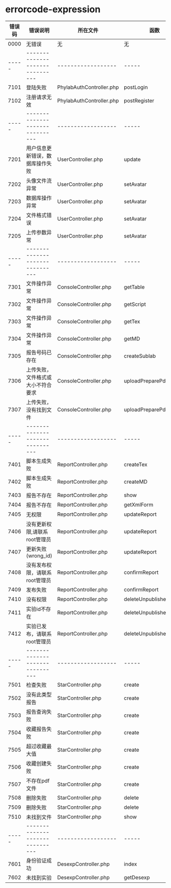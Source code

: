 
errorcode-expression
====


错误码|错误说明                       |所在文件           |函数
-----|-------------------------------|------------------|-----
0000 |无错误                         |无                 |无
-----|-------------------------------|------------------|-----
7101|登陆失败|PhylabAuthController.php|postLogin
7102|注册请求无效|PhylabAuthController.php|postRegister
-----|-------------------------------|------------------|-----
7201|用户信息更新错误，数据库操作失败   |UserController.php|update|
7202|头像文件流异常                   |UserController.php|setAvatar
7203|数据库操作异常                   |UserController.php|setAvatar
7204|文件格式错误                     |UserController.php|setAvatar
7205|上传参数异常                     |UserController.php|setAvatar
-----|-------------------------------|------------------|-----
7301|文件操作异常                     |ConsoleController.php|getTable
7302|文件操作异常|ConsoleController.php|getScript
7303|文件操作异常|ConsoleController.php|getTex
7304|文件操作异常|ConsoleController.php|getMD
7305|报告号码已存在|ConsoleController.php|createSublab
7306|上传失败，文件格式或大小不符合要求|ConsoleController.php|uploadPreparePdf
7307|上传失败，没有找到文件|ConsoleController.php|uploadPreparePdf
-----|-------------------------------|------------------|-----
7401|脚本生成失败|ReportController.php|createTex
7402|脚本生成失败|ReportController.php|createMD
7403|报告不存在|ReportController.php|show
7404|报告不存在|ReportController.php|getXmlForm
7405|无权限|ReportController.php|updateReport
7406|没有更新权限,请联系root管理员|ReportController.php|updateReport
7407|更新失败(wrong_id)|ReportController.php|updateReport
7408|没有发布权限，请联系root管理员|ReportController.php|confirmReport
7409|发布失败|ReportController.php|confirmReport
7410|没有权限|ReportController.php|deleteUnpublishedReport
7411|实验id不存在|ReportController.php|deleteUnpublishedReport
7412|实验已发布，请联系root管理员|ReportController.php|deleteUnpublishedReport
-----|-------------------------------|------------------|-----
7501|检查失败|StarController.php|create
7502|没有此类型报告|StarController.php|create
7503|报告查询失败|StarController.php|create
7504|收藏报告失败|StarController.php|create
7505|超过收藏最大值|StarController.php|create
7506|收藏创建失败|StarController.php|create
7507|不存在pdf文件|StarController.php|create
7508|删除失败|StarController.php|delete
7509|删除失败|StarController.php|delete
7510|未找到文件|StarController.php|show
-----|-------------------------------|------------------|-----
7601|身份验证成功|DesexpController.php|index
7602|未找到实验|DesexpController.php|getDesexp


